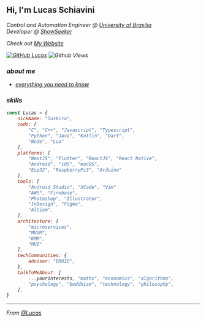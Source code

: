 <h2> Hi, I'm Lucas Schiavini </h2>
<p><em>Control and Automation Engineer @ <a href="http://www.unb.br">University of Brasilia</a>
</br>
Developer @ <a href="https://showseeker.com/">ShowSeeker</a></p>

Check out [My Website](https://lucas-schiavini.com)

[![GitHub Lucas](https://img.shields.io/github/followers/lucas?label=follow&style=social)](https://github.com/lschiavini)
![Github Views](https://komarev.com/ghpvc/?username=lschiavini&color=red)

### about me
- [everything you need to know](https://lucas-schiavini.com/aboutme) 


### skills  

```javascript
const Lucas = {
    nickName: "luskira",
    code: [
        "C", "C++", "Javascript", "Typescript", 
        "Python", "Java", "Kotlin", "Dart", 
        "Node", "Lua"
    ],
    platforms: [
        "NextJS", "Flutter", "ReactJS", "React Native",
        "Android", "iOS", "macOS",
        "Esp32", "RaspberryPi3", "Arduino"
    ],
    tools: [
        "Android Studio", "XCode", "Vim"
        "AWS", "Firebase",
        "Photoshop", "Illustrator", 
        "InDesign", "Figma",
        "Altium", 
    ],
    architecture: [
        "microservices", 
        "MVVM", 
        "KMM", 
        "MVI"
    ],
    techCommunities: {
        advisor: "DROID",
    },
    talkToMeAbout: [
        ...yourinterests, "maths", "economics", "algorithms", 
        "psychology", "buddhism", "technology", "philosophy",
    ],
}
```

---

From [@Lucas](https://github.com/lschiavini)
